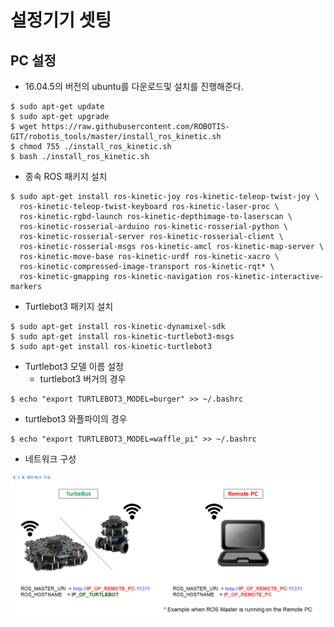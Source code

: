 # 설정기기 셋팅

## PC 설정
* 16.04.5의 버전의 ubuntu를 다운로드및 설치를 진행해준다.
```
$ sudo apt-get update
$ sudo apt-get upgrade
$ wget https://raw.githubusercontent.com/ROBOTIS-GIT/robotis_tools/master/install_ros_kinetic.sh
$ chmod 755 ./install_ros_kinetic.sh 
$ bash ./install_ros_kinetic.sh
```

* 종속 ROS 패키지 설치
```
$ sudo apt-get install ros-kinetic-joy ros-kinetic-teleop-twist-joy \
  ros-kinetic-teleop-twist-keyboard ros-kinetic-laser-proc \
  ros-kinetic-rgbd-launch ros-kinetic-depthimage-to-laserscan \
  ros-kinetic-rosserial-arduino ros-kinetic-rosserial-python \
  ros-kinetic-rosserial-server ros-kinetic-rosserial-client \
  ros-kinetic-rosserial-msgs ros-kinetic-amcl ros-kinetic-map-server \
  ros-kinetic-move-base ros-kinetic-urdf ros-kinetic-xacro \
  ros-kinetic-compressed-image-transport ros-kinetic-rqt* \
  ros-kinetic-gmapping ros-kinetic-navigation ros-kinetic-interactive-markers
```

* Turtlebot3 패키지 설치

```
$ sudo apt-get install ros-kinetic-dynamixel-sdk
$ sudo apt-get install ros-kinetic-turtlebot3-msgs
$ sudo apt-get install ros-kinetic-turtlebot3
```

* Turtlebot3 모델 이름 설정
  * turtlebot3 버거의 경우
```
$ echo "export TURTLEBOT3_MODEL=burger" >> ~/.bashrc
``` 
  * turtlebot3 와플파이의 경우
```
$ echo "export TURTLEBOT3_MODEL=waffle_pi" >> ~/.bashrc
```

* 네트워크 구성

![netWork](networkset.PNG)






















